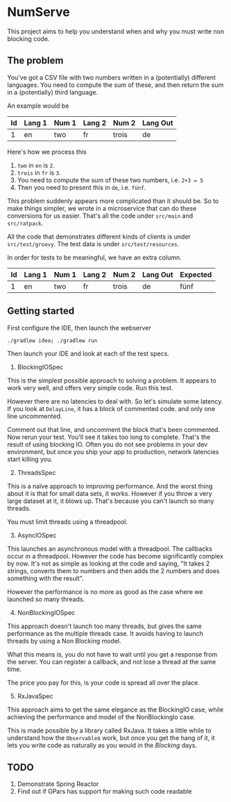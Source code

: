 NumServe
===

This project aims to help you understand when and why you must write non blocking code.

The problem
----

You've got a CSV file with two numbers written in a (potentially) different
languages. You need to compute the sum of these, and then return the sum
in a (potentially) third language.

An example would be

Id | Lang 1 | Num 1 | Lang 2 | Num 2 | Lang Out
---| ------ | ----- | ------ | ----- | --------
1  | en     | two   | fr     | trois | de

Here's how we process this

1. `two` in `en` is `2`.
2. `trois` in `fr` is `3`.
3. You need to compute the sum of these two numbers, i.e. `2+3 = 5`
4. Then you need to present this in `de`, i.e. `fünf`.

This problem suddenly appears more complicated than it should be. So to make
things simpler, we wrote in a microservice that can do these conversions for
us easier. That's all the code under `src/main` and `src/ratpack`.

All the code that demonstrates different kinds of clients is under
`src/test/groovy`. The test data is under `src/test/resources`.

In order for tests to be meaningful, we have an extra column.

Id | Lang 1 | Num 1 | Lang 2 | Num 2 | Lang Out | Expected
---| ------ | ----- | ------ | ----- | -------- | --------
1  | en     | two   | fr     | trois | de       | fünf

Getting started
---

First configure the IDE, then launch the webserver

```bash
./gradlew idea; ./gradlew run
```

Then launch your IDE and look at each of the test specs.

1. BlockingIOSpec

  This is the simplest possible approach to solving a problem. It appears to
  work very well, and offers very simple code. Run this test.

  However there are no latencies to deal with. So let's simulate some latency.
  If you look at `DelayLine`, it has a block of commented code. and only one
  line uncommented.

  Comment out that line, and uncomment the block that's been commented. Now
  rerun your test. You'll see it takes too long to complete. That's the result
  of using blocking IO. Often you do not see problems in your dev environment,
  but once you ship your app to production, network latencies start killing
  you.

2. ThreadsSpec

  This is a naïve approach to improving performance. And the worst thing about
  it is that for small data sets, it works. However if you throw a very large
  dataset at it, it blows up. That's because you can't launch so many threads.

  You must limit threads using a threadpool.

3. AsyncIOSpec

  This launches an asynchronous model with a threadpool. The callbacks occur
  in a threadpool. However the code has become significantly complex by now.
  It's not as simple as looking at the code and saying, "It takes 2 strings,
  converts them to numbers and then adds the 2 numbers and does something with
  the result".

  However the performance is no more as good as the case where we launched so
  many threads.

4. NonBlockingIOSpec

  This approach doesn't launch too many threads, but gives the same
  performance as the multiple threads case. It avoids having to launch threads
  by using a Non Blocking model.

  What this means is, you do not have to wait until you get a response from
  the server. You can register a callback, and not lose a thread at the same
  time.

  The price you pay for this, is your code is spread all over the place.

5. RxJavaSpec

  This approach aims to get the same elegance as the BlockingIO case, while
  achieving the performance and model of the NonBlockingIo case.

  This is made possible by a library called RxJava. It takes a little while
  to understand how the `Observable`s work, but once you get the hang of it,
  it lets you write code as naturally as you would in the *Blocking* days.

TODO
---

1. Demonstrate Spring Reactor
2. Find out if GPars has support for making such code readable
